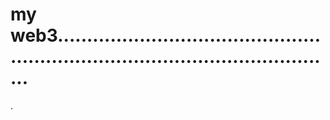 # my web3.....................................................................................................
.
